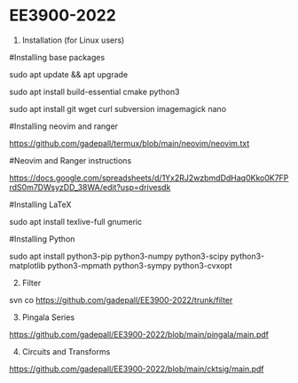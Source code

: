 # EE3900-2022

1.  Installation (for Linux users)

#Installing base packages

sudo  apt update && apt upgrade

sudo  apt install build-essential cmake python3

sudo  apt install git  wget  curl subversion imagemagick  nano

#Installing neovim and ranger

https://github.com/gadepall/termux/blob/main/neovim/neovim.txt

#Neovim and Ranger instructions

https://docs.google.com/spreadsheets/d/1Yx2RJ2wzbmdDdHaq0Kko0K7FPrdS0m7DWsyzDD_38WA/edit?usp=drivesdk

#Installing LaTeX

sudo  apt install texlive-full gnumeric

#Installing Python

sudo apt install python3-pip python3-numpy python3-scipy python3-matplotlib python3-mpmath python3-sympy python3-cvxopt

2.  Filter 

svn co https://github.com/gadepall/EE3900-2022/trunk/filter

3.  Pingala Series


https://github.com/gadepall/EE3900-2022/blob/main/pingala/main.pdf

4.  Circuits and Transforms

https://github.com/gadepall/EE3900-2022/blob/main/cktsig/main.pdf

